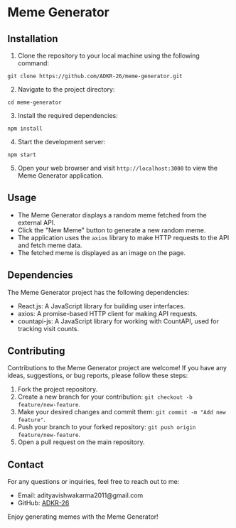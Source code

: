 <body>
  <h1>Meme Generator</h1>

  <h2>Installation</h2>
  <ol>
    <li>Clone the repository to your local machine using the following command:</li>
  </ol>
  <pre><code>git clone https://github.com/ADKR-26/meme-generator.git</code></pre>
  <ol start="2">
    <li>Navigate to the project directory:</li>
  </ol>
  <pre><code>cd meme-generator</code></pre>
  <ol start="3">
    <li>Install the required dependencies:</li>
  </ol>
  <pre><code>npm install</code></pre>
  <ol start="4">
    <li>Start the development server:</li>
  </ol>
  <pre><code>npm start</code></pre>
  <ol start="5">
    <li>Open your web browser and visit <code>http://localhost:3000</code> to view the Meme Generator application.</li>
  </ol>

  <h2>Usage</h2>
  <ul>
    <li>The Meme Generator displays a random meme fetched from the external API.</li>
    <li>Click the "New Meme" button to generate a new random meme.</li>
    <li>The application uses the <code>axios</code> library to make HTTP requests to the API and fetch meme data.</li>
    <li>The fetched meme is displayed as an image on the page.</li>
  </ul>

  <h2>Dependencies</h2>
  <p>The Meme Generator project has the following dependencies:</p>
  <ul>
    <li>React.js: A JavaScript library for building user interfaces.</li>
    <li>axios: A promise-based HTTP client for making API requests.</li>
    <li>countapi-js: A JavaScript library for working with CountAPI, used for tracking visit counts.</li>
  </ul>

  <h2>Contributing</h2>
  <p>Contributions to the Meme Generator project are welcome! If you have any ideas, suggestions, or bug reports, please follow these steps:</p>
  <ol>
    <li>Fork the project repository.</li>
    <li>Create a new branch for your contribution: <code>git checkout -b feature/new-feature</code>.</li>
    <li>Make your desired changes and commit them: <code>git commit -m "Add new feature"</code>.</li>
    <li>Push your branch to your forked repository: <code>git push origin feature/new-feature</code>.</li>
    <li>Open a pull request on the main repository.</li>
  </ol>

  <h2>Contact</h2>
  <p>For any questions or inquiries, feel free to reach out to me:</p>
  <ul>
    <li>Email: adityavishwakarma2011@gmail.com </li>
    <li>GitHub: <a href="https://github.com/ADKR-26">ADKR-26</a></li>
  </ul>

  <p>Enjoy generating memes with the Meme Generator!</p>
</body>
